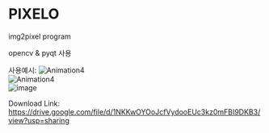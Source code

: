 # PIXELO


img2pixel program

opencv & pyqt 사용

사용예시:
![Animation4](https://user-images.githubusercontent.com/60418809/133888856-0dcbb1a0-d003-4680-b440-4b9338b66d0a.gif)
</br>
![Animation4](https://user-images.githubusercontent.com/60418809/133888864-77a1c324-0e2f-45f5-9f52-bd0ea1fe02d7.gif)
</br>
![image](https://user-images.githubusercontent.com/60418809/133888661-d4bda5e6-cc8d-4663-b5b0-e1d18836b363.png)


Download Link: https://drive.google.com/file/d/1NKKwOYOoJcfVydooEUc3kz0mFBI9DKB3/view?usp=sharing
